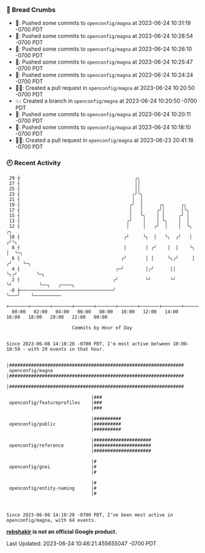 ### 🍞 Bread Crumbs

 * 🚢: Pushed some commits to `openconfig/magna` at 2023-06-24 10:31:19 -0700 PDT
 * 🚢: Pushed some commits to `openconfig/magna` at 2023-06-24 10:28:54 -0700 PDT
 * 🚢: Pushed some commits to `openconfig/magna` at 2023-06-24 10:26:10 -0700 PDT
 * 🚢: Pushed some commits to `openconfig/magna` at 2023-06-24 10:25:47 -0700 PDT
 * 🚢: Pushed some commits to `openconfig/magna` at 2023-06-24 10:24:24 -0700 PDT
 * ✍🏼: Created a pull request in `openconfig/magna` at 2023-06-24 10:20:50 -0700 PDT
 * 💥: Created a branch in `openconfig/magna` at 2023-06-24 10:20:50 -0700 PDT
 * 🚢: Pushed some commits to `openconfig/magna` at 2023-06-24 10:20:11 -0700 PDT
 * 🚢: Pushed some commits to `openconfig/magna` at 2023-06-24 10:18:10 -0700 PDT
 * ✍🏼: Created a pull request in `openconfig/magna` at 2023-06-23 20:41:16 -0700 PDT

### 🕘 Recent Activity
```
 29 ┼                                          ╭╮
 27 ┤                                          ││
 25 ┤                                          ││
 23 ┤                                         ╭╯╰╮
 21 ┤                                         │  │
 19 ┤                                        ╭╯  │      ╭╮      ╭╮
 17 ┤                                        │   │     ╭╯│      │╰╮
 15 ┤                                        │   ╰╮    │ │     ╭╯ │
 13 ┤                                       ╭╯    │    │ ╰╮    │  │
 12 ┤                                       │     │   ╭╯  │    │  ╰╮     ╭╮
 10 ┤                                      ╭╯     ╰╮  │   ╰╮  ╭╯   │    ╭╯╰╮
  8 ┤                                      │       │ ╭╯    │  │    ╰╮   │  ╰─╮
  6 ┤                                     ╭╯       │ │     ╰╮╭╯     │  ╭╯    ╰─╮
  4 ┤                                   ╭─╯        │╭╯      ││      ╰╮╭╯       ╰─╮
  2 ┤                                  ╭╯          ╰╯       ╰╯       ╰╯          ╰──╮   ╭────╮
 -0 ┼──────────────────────────────────╯                                            ╰───╯    ╰──────────
    +───────+───────+───────+───────+───────+───────+───────+───────+───────+───────+───────+───────+────
  00:00   02:00   04:00   06:00   08:00   10:00   12:00   14:00   16:00   18:00   20:00   22:00   00:00   

						Commits by Hour of Day


Since 2023-06-08 14:10:20 -0700 PDT, I'm most active between 10:00-10:59 - with 29 events in that hour.

```



```
                               |################################################################
 openconfig/magna              |################################################################
                               |################################################################

                               |###
 openconfig/featureprofiles    |###
                               |###

                               |##########
 openconfig/public             |##########
                               |##########

                               |#####################
 openconfig/reference          |#####################
                               |#####################

                               |#
 openconfig/gnoi               |#
                               |#

                               |#
 openconfig/entity-naming      |#
                               |#



Since 2023-06-08 14:10:20 -0700 PDT, I've been most active in openconfig/magna, with 64 events.

```
**[robshakir](mailto:robjs@google.com) is not an official Google product.**  


Last Updated: 2023-06-24 10:46:21.455655047 -0700 PDT
